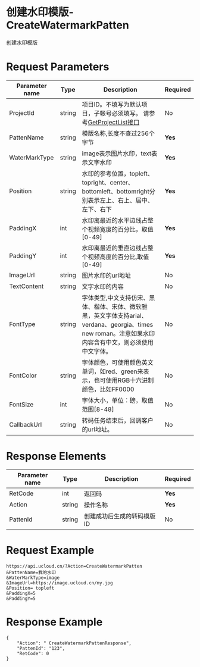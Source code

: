 # 创建水印模版-CreateWatermarkPatten

创建水印模版

# Request Parameters
|Parameter name|Type|Description|Required|
|---|---|---|---|
|ProjectId|string|项目ID。不填写为默认项目，子帐号必须填写。 请参考[GetProjectList接口](api/summary/get_project_list)|No|
|PattenName|string|模版名称,长度不查过256个字节|**Yes**|
|WaterMarkType|string|image表示图片水印，text表示文字水印|**Yes**|
|Position|string|水印的参考位置，topleft、topright、center、bottomleft、bottomright分别表示左上、右上、居中、左下、右下|**Yes**|
|PaddingX|int|水印离最近的水平边线占整个视频宽度的百分比，取值[0-49]|**Yes**|
|PaddingY|int|水印离最近的垂直边线占整个视频高度的百分比,取值[0-49]|**Yes**|
|ImageUrl|string|图片水印的url地址|No|
|TextContent|string|文字水印的内容|No|
|FontType|string|字体类型,中文支持仿宋、黑体、楷体、宋体、微软雅黑，英文字体支持arial、verdana、georgia、times new roman。注意如果水印内容含有中文，则必须使用中文字体。|No|
|FontColor|string|字体颜色，可使用颜色英文单词，如red、green来表示，也可使用RGB十六进制颜色，比如FF0000|No|
|FontSize|int|字体大小，单位：磅，取值范围[8-48]|No|
|CallbackUrl|string|转码任务结束后，回调客户的url地址。|No|

# Response Elements
|Parameter name|Type|Description|Required|
|---|---|---|---|
|RetCode|int|返回码|**Yes**|
|Action|string|操作名称|**Yes**|
|PattenId|string|创建成功后生成的转码模版ID|No|

# Request Example
```
https://api.ucloud.cn/?Action=CreateWatermarkPatten
&PattenName=我的水印
&WaterMarkType=image
&ImageUrl=https://image.ucloud.cn/my.jpg
&Position= topleft
&PaddingX=5
&PaddingY=5
```

# Response Example
```
{
    "Action": " CreateWatermarkPattenResponse", 
    "PattenId": "123", 
    "RetCode": 0
}
```

